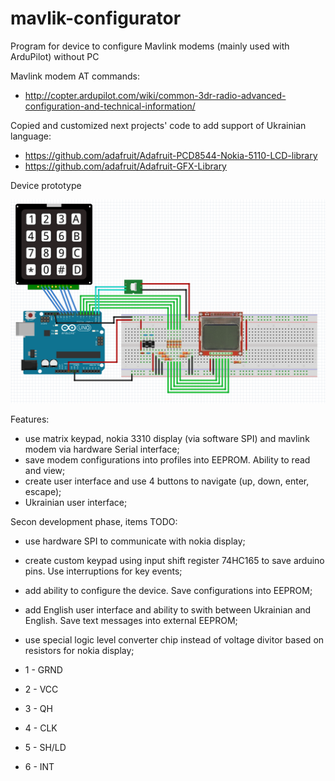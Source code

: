 # mavlik-configurator
Program for device to configure Mavlink modems (mainly used with ArduPilot) without PC

Mavlink modem AT commands:
* http://copter.ardupilot.com/wiki/common-3dr-radio-advanced-configuration-and-technical-information/

Copied and customized next projects' code to add support of Ukrainian language:
* https://github.com/adafruit/Adafruit-PCD8544-Nokia-5110-LCD-library
* https://github.com/adafruit/Adafruit-GFX-Library


Device prototype

![alt tag](https://github.com/vshynkar/mavlik-configurator/blob/master/maket.png)






Features:
* use matrix keypad, nokia 3310 display (via software SPI) and mavlink modem via hardware Serial interface;
* save modem configurations into profiles into EEPROM. Ability to read and view;
* create user interface and use 4 buttons to navigate (up, down, enter, escape);
* Ukrainian user interface;

Secon development phase, items TODO:
* use hardware SPI to communicate with nokia display;
* create custom keypad using input shift register 74HC165 to save arduino pins. Use interruptions for key events;
* add ability to configure the device. Save configurations into EEPROM;
* add English user interface and ability to swith between Ukrainian and English. Save text messages into external EEPROM;
* use special logic level converter chip instead of voltage divitor based on resistors for nokia display;


* 1 - GRND
* 2 - VCC
* 3 - QH
* 4 - CLK
* 5 - SH/LD
* 6 - INT
